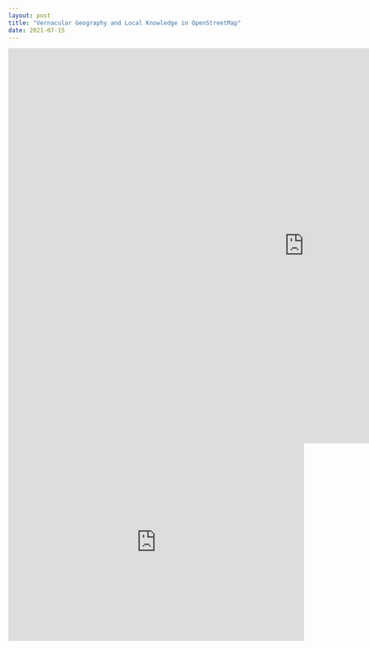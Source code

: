 ```yaml
---
layout: post
title: "Vernacular Geography and Local Knowledge in OpenStreetMap"
date: 2021-07-15
---
```



<iframe id="VernacularGeographyMap"
    title="Vernacular Geography Map"
    width="1200"
    height="800"
    frameborder="0"
    src="https://www.openstreetmap.org/export/embed.html?bbox=-2.2941035032,52.3164907934,-2.2633332014,52.3284125945&layer=mapnik">
</iframe>



<iframe id="StLukesChurchMap"
    title="St Luke's Church map"
    width="600"
    height="400"
    frameborder="0"
    src="https://www.openstreetmap.org/export/embed.html?bbox=-2.295128703117371,52.319894339076534,-2.28617012500763,52.322786333785274&layer=mapnik&marker=52.32134036005745,-2.2906494140625">
</iframe>






